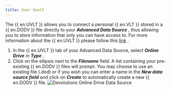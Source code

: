 ```yaml
---
title: User Vault
---
```

The {{ en.UVLT }} allows you to connect a personal {{ en.VLT }} stored in a {{ en.DODV }} file directly to your ***Advanced Data Source*** , thus allowing you to store information that only you can have access to. For more information about the {{ en.UVLT }} please follow this [link](/rdm/windows/data-sources/user-vault/) .  

1. In the   {{ en.UVLT }} tab of your Advanced Data Source, select ***Online Drive*** in ***Type*** . 
1. Click on the ellipsis next to the ***Filename*** field. A list containing your pre-existing {{ en.DODV }} files will prompt. You may choose to use an existing file (.dod) or if you wish you can enter a name in the ***New data source field*** and click on ***Create*** to automatically create a new {{ en.DODV }} file. 
![Devolutions Online Drive Data Source](https://webdevolutions.azureedge.net/docs/en/rdm/windows/clip10021.png) 
